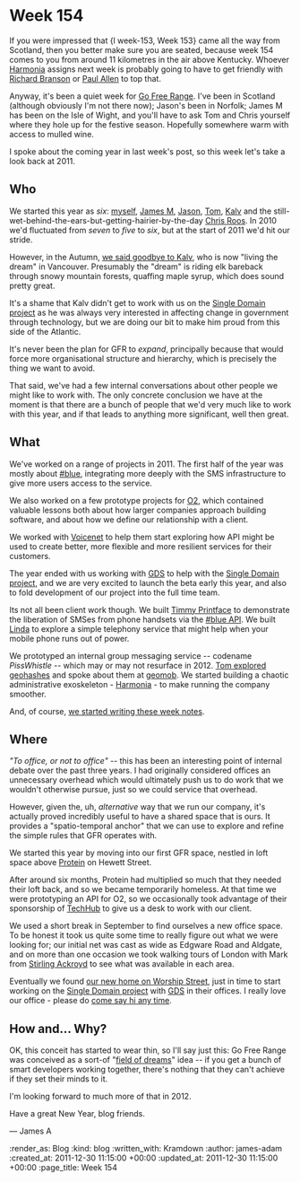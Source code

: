 Week 154
========

If you were impressed that {l week-153, Week 153} came all the way from Scotland, then you better make sure you are seated, because week 154 comes to you from around 11 kilometres in the air above Kentucky. Whoever [Harmonia][] assigns next week is probably going to have to get friendly with [Richard Branson](http://www.virgingalactic.com/) or [Paul Allen](http://www.bbc.co.uk/news/world-us-canada-16171482) to top that.

Anyway, it's been a quiet week for [Go Free Range](/). I've been in Scotland (although obviously I'm not there now); Jason's been in Norfolk; James M has been on the Isle of Wight, and you'll have to ask Tom and Chris yourself where they hole up for the festive season. Hopefully somewhere warm with access to mulled wine.

I spoke about the coming year in last week's post, so this week let's take a look back at 2011.

Who
---

We started this year as _six_: [myself][me], [James M][], [Jason][], [Tom][], [Kalv][] and the still-wet-behind-the-ears-but-getting-hairier-by-the-day [Chris Roos][Chris]. In 2010 we'd fluctuated from _seven_ to _five_ to _six_, but at the start of 2011 we'd hit our stride.

However, in the Autumn, [we said goodbye to Kalv](/kalv-goes-west), who is now "living the dream" in Vancouver. Presumably the "dream" is riding elk bareback through snowy mountain forests, quaffing maple syrup, which does sound pretty great.

It's a shame that Kalv didn't get to work with us on the [Single Domain project][] as he was always very interested in affecting change in government through technology, but we are doing our bit to make him proud from this side of the Atlantic.

It's never been the plan for GFR to _expand_, principally because that would force more organisational structure and hierarchy, which is precisely the thing we want to avoid.

That said, we've had a few internal conversations about other people we might like to work with. The only concrete conclusion we have at the moment is that there are a bunch of people that we'd very much like to work with this year, and if that leads to anything more significant, well then great.


What
----

We've worked on a range of projects in 2011. The first half of the year was mostly about [#blue][], integrating more deeply with the SMS infrastructure to give more users access to the service.

We also worked on a few prototype projects for [O2][], which contained valuable lessons both about how larger companies approach building software, and about how we define our relationship with a client.

We worked with [Voicenet][] to help them start exploring how API might be used to create better, more flexible and more resilient services for their customers.

The year ended with us working with [GDS][] to help with the [Single Domain project][], and we are very excited to launch the beta early this year, and also to fold development of our project into the full time team.

Its not all been client work though. We built [Timmy Printface](/timmy) to demonstrate the liberation of SMSes from phone handsets via the [#blue API][]. We built [Linda][] to explore a simple telephony service that might help when your mobile phone runs out of power.

We prototyped an internal group messaging service -- codename _PissWhistle_ -- which may or may not resurface in 2012. [Tom explored geohashes][geohash-explorer] and spoke about them at [geomob][]. We started building a chaotic administrative exoskeleton - [Harmonia][] - to make running the company smoother.

And, of course, [we started writing these week notes](/week-138).


Where
-----

_"To office, or not to office"_ -- this has been an interesting point of internal debate over the past three years. I had originally considered offices an unnecessary overhead which would ultimately push us to do work that we wouldn't otherwise pursue, just so we could service that overhead.

However, given the, uh, _alternative_ way that we run our company, it's actually proved incredibly useful to have a shared space that is ours. It provides a "spatio-temporal anchor" that we can use to explore and refine the simple rules that GFR operates with.

We started this year by moving into our first GFR space, nestled in loft space above [Protein][] on Hewett Street.

After around six months, Protein had multiplied so much that they needed their loft back, and so we became temporarily homeless. At that time we were prototyping an API for O2, so we occasionally took advantage of their sponsorship of [TechHub][] to give us a desk to work with our client.

We used a short break in September to find ourselves a new office space. To be honest it took us quite some time to really figure out what we were looking for; our initial net was cast as wide as Edgware Road and Aldgate, and on more than one occasion we took walking tours of London with Mark from [Stirling Ackroyd][] to see what was available in each area.

Eventually we found [our new home on Worship Street][office], just in time to start working on the [Single Domain project][] with [GDS][] in their offices. I really love our office - please do [come say hi any time][office].



How and... Why?
----

OK, this conceit has started to wear thin, so I'll say just this: Go Free Range was conceived as a sort-of "[field of dreams](http://en.wikipedia.org/wiki/Field_of_Dreams)" idea -- if you get a bunch of smart developers working together, there's nothing that they can't achieve if they set their minds to it.

I'm looking forward to much more of that in 2012.

Have a great New Year, blog friends.

&mdash; James A


[me]: /james-adam
[Jason]: /jason-cale
[Chris]: /chris-roos
[Tom]: /tom-ward
[James M]: /james-mead
[Kalv]: http://www.kalv.co.uk
[office]: /contact
[Single Domain project]: /government-single-domain
[GDS]: http://digital.cabinetoffice.gov.uk/
[O2]: http://o2labs.co.uk/
[#blue]: /hashblue
[#blue API]: https://api.hashblue.com
[Stirling Ackroyd]: http://www.stirlingackroyd.com
[TechHub]: http://www.techhub.com
[Protein]: http://prote.in
[Harmonia]: /harmonia
[Linda]: /linda-reads-your-numbers
[Voicenet]: /voicenet
[geohash-explorer]: http://geohash.gofreerange.com/
[geomob]: http://geomobldn.org/next-geomob-day-24th-of-november

:render_as: Blog
:kind: blog
:written_with: Kramdown
:author: james-adam
:created_at: 2011-12-30 11:15:00 +00:00
:updated_at: 2011-12-30 11:15:00 +00:00
:page_title: Week 154